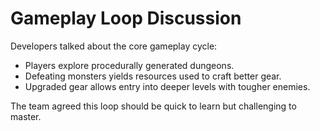 # Gameplay Loop Discussion

Developers talked about the core gameplay cycle:

- Players explore procedurally generated dungeons.
- Defeating monsters yields resources used to craft better gear.
- Upgraded gear allows entry into deeper levels with tougher enemies.

The team agreed this loop should be quick to learn but challenging to master.
